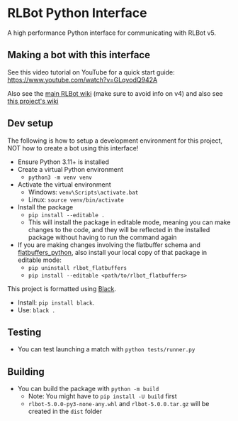 # RLBot Python Interface

A high performance Python interface for communicating with RLBot v5.

## Making a bot with this interface

See this video tutorial on YouTube for a quick start guide: <https://www.youtube.com/watch?v=GLqvodQ942A>

Also see the [main RLBot wiki](https://wiki.rlbot.org/) (make sure to avoid info on v4) and also see [this project's wiki](https://github.com/RLBot/python-interface/wiki)

## Dev setup

The following is how to setup a development environment for this project, NOT how to create a bot using this interface!

- Ensure Python 3.11+ is installed
- Create a virtual Python environment
  - `python3 -m venv venv`
- Activate the virtual environment
  - Windows: `venv\Scripts\activate.bat`
  - Linux: `source venv/bin/activate`
- Install the package
  - `pip install --editable .`
  - This will install the package in editable mode,
  meaning you can make changes to the code, and they
  will be reflected in the installed package without
  having to run the command again
- If you are making changes involving the flatbuffer schema and
  [flatbuffers_python](https://github.com/RLBot/flatbuffers-python),
  also install your local copy of that package in editable mode:
  - `pip uninstall rlbot_flatbuffers`
  - `pip install --editable <path/to/rlbot_flatbuffers>`

This project is formatted using [Black](https://github.com/psf/black).

- Install: `pip install black`.
- Use: `black .`

## Testing

- You can test launching a match with `python tests/runner.py`

## Building

- You can build the package with `python -m build`
  - Note: You might have to `pip install -U build` first
  - `rlbot-5.0.0-py3-none-any.whl` and `rlbot-5.0.0.tar.gz`
  will be created in the `dist` folder
